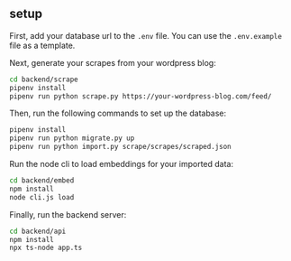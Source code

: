 ## setup

First, add your database url to the `.env` file. You can use the `.env.example` file as a template.

Next, generate your scrapes from your wordpress blog:

```bash
cd backend/scrape
pipenv install
pipenv run python scrape.py https://your-wordpress-blog.com/feed/
```

Then, run the following commands to set up the database:

```bash
pipenv install
pipenv run python migrate.py up
pipenv run python import.py scrape/scrapes/scraped.json
```

Run the node cli to load embeddings for your imported data:

```bash
cd backend/embed
npm install
node cli.js load
```

Finally, run the backend server:

```bash
cd backend/api
npm install
npx ts-node app.ts
```
